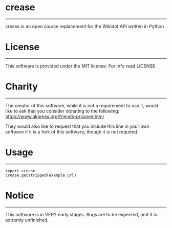 # crease
-------
crease is an open source replacement for the Wikidot API written in Python

# License
-------
This software is provided under the MIT license. For info read LICENSE.

# Charity
-------
The creator of this software, while it is not a requirement to use it, would like to ask that you consider donating to the following:
https://www.akpress.org/friends-prisoner.html

They would also like to request that you include this line in your own software if it is a fork of this software, though it is not required.

# Usage
-------
```
import crease
crease.getstripped(example_url)
```

# Notice
-------
This software is in VERY early stages. Bugs are to be expected, and it is extremly unfinished.
